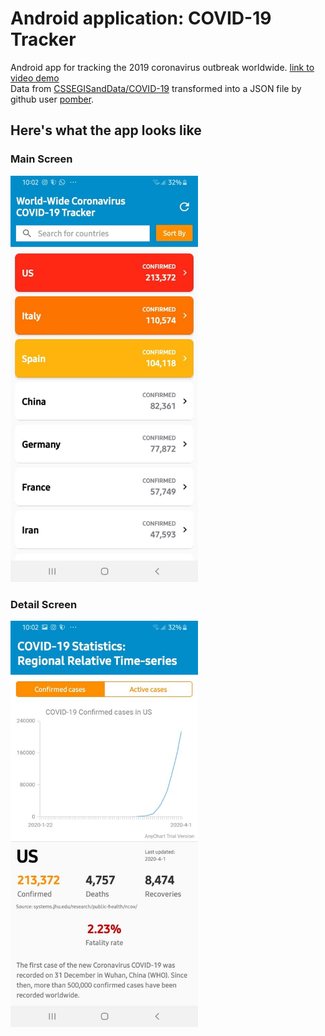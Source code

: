 # Android application: COVID-19 Tracker
Android app for tracking the 2019 coronavirus outbreak worldwide. [link to video demo](https://www.youtube.com/watch?v=WzdZAVXvI00&t=276s)  
Data from [CSSEGISandData/COVID-19](https://github.com/CSSEGISandData/COVID-19) transformed into a JSON file by github user [pomber](https://github.com/pomber).

## Here's what the app looks like

### Main Screen
<img src="images/mainScreen.jpg" width="300" height="650">

### Detail Screen
<img src="images/detailScreen.jpg" width="300" height="650">
